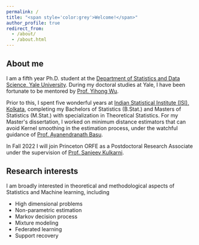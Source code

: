 ```yaml
---
permalink: /
title: "<span style='color:grey'>Welcome!</span>"
author_profile: true
redirect_from: 
  - /about/
  - /about.html
---
```


## About me

I am a fifth year Ph.D. student at the [Department of Statistics and Data Science, Yale University](https://statistics.yale.edu/). During my doctoral studies at Yale, I have been fortunate to be mentored by [Prof. Yihong Wu](http://www.stat.yale.edu/~yw562/). 

Prior to this, I spent five wonderful years at [Indian Statistical Institute (ISI), Kolkata](https://www.isical.ac.in/), completing my Bachelors of Statistics (B.Stat.) and Masters of Statistics (M.Stat.) with specialization in Theoretical Statistics. For my Master's dissertation, I worked on minimum distance estimators that can avoid Kernel smoothing in the estimation process, under the watchful guidance of [Prof. Ayanendranath Basu](https://www.isical.ac.in/~ayanbasu/).

In Fall 2022 I will join Princeton ORFE as a Postdoctoral Research Associate under the supervision of [Prof. Sanjeev Kulkarni](https://www.princeton.edu/~kulkarni/).

## Research interests

I am broadly interested in theoretical and methodological aspects of Statistics and Machine learning, including

* High dimensional problems
* Non-parametric estimation
* Markov decision process
* Mixture modeling
* Federated learning 
* Support recovery

